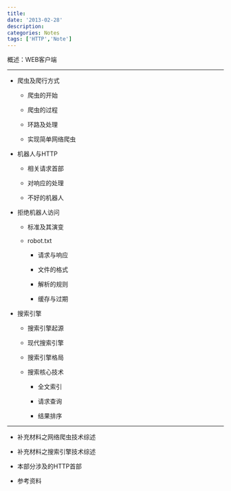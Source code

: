 ```yaml
---
title:
date: '2013-02-28'
description:
categories: Notes
tags: ['HTTP','Note']
---
```



概述：WEB客户端

***

+ 爬虫及爬行方式
     
    + 爬虫的开始
        
    + 爬虫的过程
    
    + 环路及处理
        
    + 实现简单网络爬虫

+ 机器人与HTTP
    
    + 相关请求首部
        
    + 对响应的处理

    + 不好的机器人

+ 拒绝机器人访问


    + 标准及其演变
        
    + robot.txt
            
        + 请求与响应
            
        + 文件的格式
            
        + 解析的规则
            
        + 缓存与过期


+ 搜索引擎
        
    + 搜索引擎起源
        
    + 现代搜索引擎
        
    + 搜索引擎格局
        
    + 搜索核心技术
         
        + 全文索引
            
        + 请求查询
            
        + 结果排序

***

+ 补充材料之网络爬虫技术综述
    
+ 补充材料之搜索引擎技术综述     
    
+ 本部分涉及的HTTP首部
    
+ 参考资料


